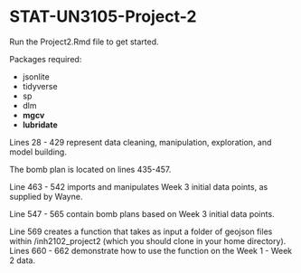 # STAT-UN3105-Project-2

Run the Project2.Rmd file to get started.

Packages required: 

- jsonlite
- tidyverse
- sp
- dlm
- **mgcv**
- **lubridate**

Lines 28 - 429 represent data cleaning, manipulation, exploration, and model building.

The bomb plan is located on lines 435-457.

Line 463 - 542 imports and manipulates Week 3 initial data points, as supplied by Wayne.

Line 547 - 565 contain bomb plans based on Week 3 initial data points.

Line 569 creates a function that takes as input a folder of geojson files within /inh2102_project2 (which you should clone in your home directory). Lines 660 - 662 demonstrate how to use the function on the Week 1 - Week 2 data. 

